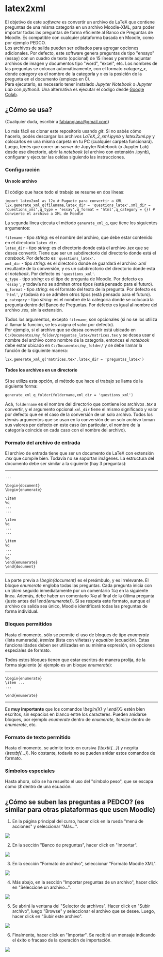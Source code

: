 # latex2xml

El objetivo de este _software_ es convertir un archivo de LaTeX que contiene preguntas de una misma categoría en un archivo Moodle-XML, para poder importar todas las preguntas de forma eficiente al Banco de Preguntas de Moodle. Es compatible con cualquier plataforma basada en Moodle, como por ejemplo PEDCO.  
Los archivos de salida pueden ser editados para agregar opciones adicionales. Por defecto, este software genera preguntas de tipo "ensayo" (essay) con un cuadro de texto (opcional) de 15 líneas y permite adjuntar archivos de imagen y documentos tipo "word", "excel", etc. Los nombres de las preguntas se colocan automáticamente, con el formato *category_x*, donde _category_ es el nombre de la categoría y _x_ es la posición de la pregunta en el documento (empieza en 0).  
Para ejecutarlo, es necesario tener instalado _Jupyter Notebook_ o _Jupyter Lab_ con _python3_. Una alternativa es ejecutar el código desde [Google Colab](https://colab.research.google.com/).

## ¿Cómo se usa?
(Cualquier duda, escribir a fabiangiana@gmail.com)

Lo más fácil es clonar este repositorio usando _git_. Si no sabés cómo hacerlo, podés descargar los archivos _LaTeX_2_xml.ipynb_ y _latex2xml.py_ y colocarlos en una misma carpeta en tu PC (cualquier carpeta funcionará). Luego, tenés que correr un _server_ de Jupyter Notebook (o Jupyter Lab) desde ese directorio, abrir la _notebook_ (el archivo con extensión .ipynb), configurar y ejecutar las celdas siguiendo las instrucciones.  

### Configuración

#### Un solo archivo
El código que hace todo el trabajo se resume en dos líneas:
```
import latex2xml as l2x # Paquete para convertir a XML
l2x.generate_xml_q(filename,latex_dir = 'questions_latex',xml_dir = 'questions_xml',q_type = 'essay',q_format = 'html',q_category = {}) # Convierto el archivo a XML de Moodle 
```
La segunda línea ejecuta el método `generate_xml_q`, que tiene los siguientes argumentos:

`filename` - tipo _string_: es el nombre del archivo, que debe estar contenido en el directorio `latex_dir`.  
`latex_dir` - tipo _string_: es el directorio donde está el archivo _.tex_ que se desea convertir. Tiene que ser un subdirectorio del directorio donde está el _notebook_. Por defecto es `'questions_latex'`.  
`xml_dir` - tipo _string_: es el directorio donde se guardará el archivo _.xml_ resultante de la conversión, y es un subdirectorio del directorio donde está el _notebook_. Por defecto es `'questions_xml'`.  
`q_type` - tipo _string_: es el tipo de pregunta de Moodle. Por defecto es `'essay'`, y todavía no se admiten otros tipos (está pensado para el futuro).  
`q_format` - tipo _string_: es el formato del texto de la pregunta. Por defecto es `'html'`, y todavía no se admiten otros tipos (está pensado para el futuro).  
`q_category` - tipo _string_: es el nombre de la categoría donde se colocará la pregunta dentro del Banco de Preguntas. Por defecto es igual al nombre del archivo _.tex_, sin la extensión.  

Todos los argumentos, excepto `filename`, son opcionales (si no se los utiliza al llamar la función, se les asigna el valor por defecto).  
Por ejemplo, si el archivo que se desea convertir está ubicado en `C:/Documentos/my_folder/preguntas_latex/matrices.tex` y se desea usar el nombre del archivo como nombre de la categoría, entonces el _notebook_ debe estar ubicado en `C:/Documentos/my_folder/` y se debe llamar la función de la siguiente manera:

```l2x.generate_xml_q('matrices.tex',latex_dir = 'preguntas_latex')```

#### Todos los archivos en un directorio
Si se utiliza esta opción, el método que hace el trabajo se llama de la siguiente forma:

```generate_xml_q_folder(foldername,xml_dir = 'questions_xml')```

Acá, `foldername` es el nombre del directorio que contiene los archivos _.tex_ a convertir, y el argumento opcional `xml_dir` tiene el mismo significado y valor por defecto que en el caso de la conversión de un solo archivo. Todos los demás argumentos que se usan en la conversión de un solo archivo toman sus valores por defecto en este caso (en particular, el nombre de la categoría coincide en cada caso con el nombre del archivo).

### Formato del archivo de entrada

El archivo de entrada tiene que ser un documento de LaTeX con extensión _.tex_ que compile bien. Todavía no se soportan imágenes. La estructura del documento debe ser similar a la siguiente (hay 3 preguntas):

---------------------------------------------
    ...

    \begin{document}  
    \begin{enumerate}

    \item
    %q
    ...
    ...

    \item
    %q
    ...
    ...

    \item
    %q
    ...
    ...
    %q
    \end{enumerate}  
    \end{document}

---------------------------------------------

La parte previa a _\begin{document}_ es el preámbulo, y es irrelevante.  El bloque _enumerate_ engloba todas las preguntas. Cada pregunta inicia con un _\item_ seguido inmediatamente por un comentario _%q_ en la siguiente línea. Además, debe haber un comentario _%q_ al final de la última pregunta (justo antes del _\end{enumerate}_). Si se respeta este formato, aunque el archivo de salida sea único, Moodle identificará todas las preguntas de forma individual.  

### Bloques permitidos

Hasta el momento, sólo se permite el uso de bloques de tipo _enumerate_ (lista numerada), _itemize_ (lista con viñetas) y _equation_ (ecuación). Estas funcionalidades deben ser utilizadas en su mínima expresión, sin opciones especiales de formato.  

Todos estos bloques tienen que estar escritos de manera prolija, de la forma siguiente (el ejemplo es un bloque _enumerate_):

-----------------------------------------------

    \begin{enumerate}
    \item ...
    ...
    
    \end{enumerate}
-----------------------------------------------

Es **muy importante** que los comandos _\begin\{X\}_ y _\end{X}_ estén bien escritos, sin espacios en blanco entre los caracteres. Pueden anidarse bloques, por ejemplo _enumerate_ dentro de _enumerate_, _itemize_ dentro de _enumerate_, etc.  

### Formato de texto permitido

Hasta el momento, se admite texto en cursiva (_\textit{...}_) y negrita (_\textbf{...}_). No obstante, todavía no se pueden anidar estos comandos de formato.  

### Símbolos especiales

Hasta ahora, sólo se ha resuelto el uso del "símbolo peso", que se escapa como _\\$_ dentro de una ecuación.

## ¿Cómo se suben las preguntas a PEDCO? (es similar para otras plataformas que usen Moodle)

1. En la página principal del curso, hacer click en la rueda "menú de acciones" y seleccionar "Más...".

![](docs/images/step_1.png)

2. En la sección "Banco de preguntas", hacer click en "Importar".

![](docs/images/step_2.png)

3. En la sección "Formato de archivo", seleccionar "Formato Moodle XML".

![](docs/images/step_3.png)

4. Más abajo, en la sección "Importar preguntas de un archivo", hacer click en "Seleccione un archivo...".

![](docs/images/step_4.png)

5. Se abrirá la ventana del "Selector de archivos". Hacer click en "Subir archivo", luego "Browse" y seleccionar el archivo que se desee. Luego, hacer click en "Subir este archivo".

![](docs/images/step_5.png)

6. Finalmente, hacer click en "Importar". Se recibirá un mensaje indicando el éxito o fracaso de la operación de importación.

![](docs/images/step_6.png)
